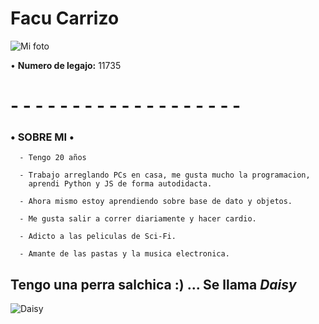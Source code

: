 # **Facu Carrizo**

![Mi foto](https://avatars.githubusercontent.com/u/80929730?s=400&u=83d9dd9056251ed56648993ca0bfabf97525168c&v=4)

• **Numero de legajo:** 11735
# - - - - - - - - - - - - - - - - - - -
### **• SOBRE MI •**

      - Tengo 20 años
      
      - Trabajo arreglando PCs en casa, me gusta mucho la programacion, 
        aprendi Python y JS de forma autodidacta.
	
      - Ahora mismo estoy aprendiendo sobre base de dato y objetos.
      
      - Me gusta salir a correr diariamente y hacer cardio.
      
      - Adicto a las peliculas de Sci-Fi.
      
      - Amante de las pastas y la musica electronica.
      
 ## Tengo una perra salchica :) ... Se llama *Daisy*

![Daisy](https://scontent.faep8-1.fna.fbcdn.net/v/t1.0-9/164366169_5281214721951350_8701544058526409581_o.jpg?_nc_cat=103&ccb=1-3&_nc_sid=09cbfe&_nc_ohc=v06-27KDv2wAX8uyH0U&_nc_ht=scontent.faep8-1.fna&oh=bc83254ee78324602d9a43f71d19eb4c&oe=608057E8)

